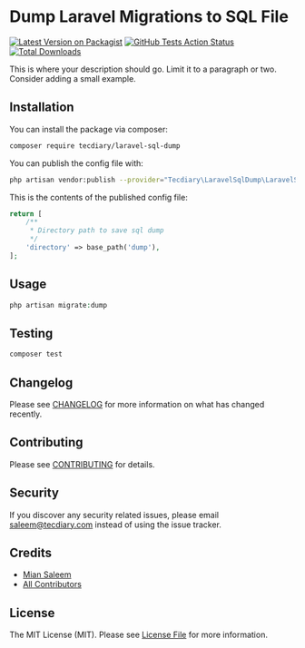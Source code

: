 # Dump Laravel Migrations to SQL File

[![Latest Version on Packagist](https://img.shields.io/packagist/v/tecdiary/laravel-sql-dump.svg?style=flat-square)](https://packagist.org/packages/tecdiary/laravel-sql-dump)
[![GitHub Tests Action Status](https://img.shields.io/github/workflow/status/tecdiary/laravel-sql-dump/run-tests?label=tests)](https://github.com/tecdiary/laravel-sql-dump/actions?query=workflow%3Arun-tests+branch%3Amaster)
[![Total Downloads](https://img.shields.io/packagist/dt/tecdiary/laravel-sql-dump.svg?style=flat-square)](https://packagist.org/packages/tecdiary/laravel-sql-dump)

This is where your description should go. Limit it to a paragraph or two. Consider adding a small example.

## Installation

You can install the package via composer:

```bash
composer require tecdiary/laravel-sql-dump
```

You can publish the config file with:

```bash
php artisan vendor:publish --provider="Tecdiary\LaravelSqlDump\LaravelSqlDumpServiceProvider" --tag="config"
```

This is the contents of the published config file:

```php
return [
    /**
     * Directory path to save sql dump
     */
    'directory' => base_path('dump'),
];
```

## Usage

```php
php artisan migrate:dump
```

## Testing

```bash
composer test
```

## Changelog

Please see [CHANGELOG](CHANGELOG.md) for more information on what has changed recently.

## Contributing

Please see [CONTRIBUTING](CONTRIBUTING.md) for details.

## Security

If you discover any security related issues, please email saleem@tecdiary.com instead of using the issue tracker.

## Credits

-   [Mian Saleem](https://github.com/MianSaleem)
-   [All Contributors](../../contributors)

## License

The MIT License (MIT). Please see [License File](LICENSE.md) for more information.
